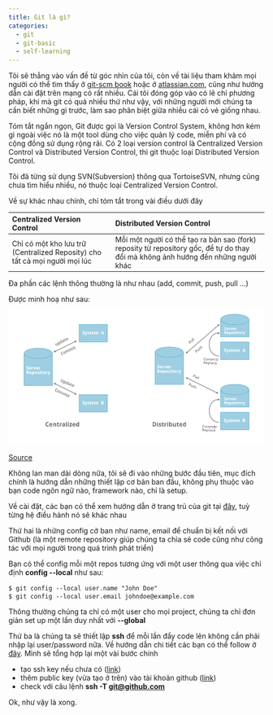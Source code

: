 ```yaml
---
title: Git là gì?
categories:
  - git
  - git-basic
  - self-learning
---
```


Tôi sẽ thẳng vào vấn đề từ góc nhìn của tôi, còn về tài liệu tham khảm mọi người có thể tìm thấy ở [git-scm book](https://git-scm.com/book/en/v2) hoặc ở [atlassian.com](https://www.atlassian.com/git/tutorials/what-is-version-control), cũng như hướng dẫn cài đặt trên mạng có rất nhiều. Cái tôi đóng góp vào có lẽ chỉ phương pháp, khi mà git có quá nhiều thứ như vậy, với những người mới chúng ta cần biết những gì trước, làm sao phân biệt giữa nhiều cái có vẻ giống nhau.

Tóm tắt ngắn ngọn, Git được gọi là Version Control System, không hơn kém gì ngoài việc nó là một tool dùng cho việc quản lý code, miễn phí và có cộng đồng sử dụng rộng rãi. Có 2 loại version control là Centralized Version Control và Distributed Version Control, thì git thuộc loại Distributed Version Control. 

Tôi đã từng sử dụng SVN(Subversion) thông qua TortoiseSVN, nhưng cũng chưa tìm hiểu nhiều, nó thuộc loại Centralized Version Control.

Về sự khác nhau chính, chỉ tóm tắt trong vài điều dưới đây

|Centralized Version Control|Distributed Version Control|
|:--------------------------|:--------------------------|
| Chỉ có một kho lưu trữ (Centralized Reposity) cho tất cả mọi người mọi lúc | Mỗi một người có thể tạo ra bản sao (fork) reposity từ repository gốc, để tự do thay đổi mà không ảnh hướng đến những người khác |

Đa phần các lệnh thông thường là như nhau (add, commit, push, pull ...)


Được minh hoạ như sau:

![Centralized Version Control vs Distributed Version Control](/assets/images/centralized_distributed_cs.png)

[Source](https://www.geeksforgeeks.org/centralized-vs-distributed-version-control-which-one-should-we-choose/)


Không lan man dài dòng nữa, tôi sẽ đi vào những bước đầu tiên, mục đích chính là hướng dẫn những thiết lập cơ bản ban đầu, không phụ thuộc vào bạn code ngôn ngữ nào, framework nào, chỉ là setup.

Về cài đặt, các bạn có thể xem hướng dẫn ở trang trủ của git tại [đây](https://git-scm.com/book/en/v2/Getting-Started-Installing-Git), tuỳ từng hệ điều hành nó sẽ khác nhau

Thứ hai là những config cở ban như name, email để chuẩn bị kết nối với Github (là một remote repository giúp chúng ta chỉa sẻ code cũng như công tác với mọi người trong quá trình phát triển)

Bạn có thể config mỗi một repos tương ứng với một user thông qua việc chỉ định **config --local** như sau:
```console
$ git config --local user.name "John Doe"
$ git config --local user.email johndoe@example.com
```
Thông thường chúng ta chỉ có một user cho mọi project, chúng ta chỉ đơn giản set up một lần duy nhất với **--global**

Thứ ba là chúng ta sẽ thiết lập **ssh** để mỗi lần đẩy code lên không cần phải nhập lại user/password nữa. Về hướng dẫn chi tiết các bạn có thể follow ở [đây](https://docs.github.com/en/authentication/connecting-to-github-with-ssh). Mình sẽ tổng hợp lại một vài bước chính
- tạo ssh key nếu chưa có ([link](https://docs.github.com/en/authentication/connecting-to-github-with-ssh/generating-a-new-ssh-key-and-adding-it-to-the-ssh-agent))
- thêm public key (vừa tạo ở trên) vào tài khoản github ([link](https://docs.github.com/en/authentication/connecting-to-github-with-ssh/adding-a-new-ssh-key-to-your-github-account))
- check với câu lệnh **ssh -T git@github.com**

Ok, như vậy là xong.



